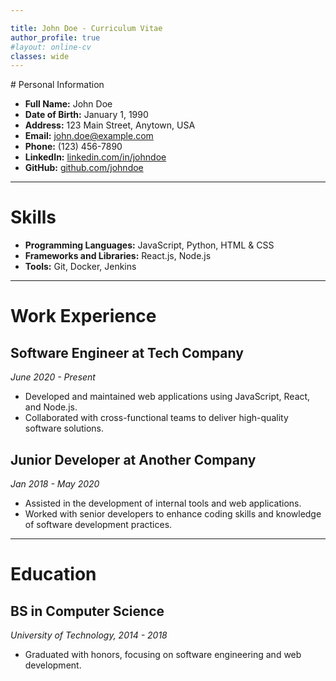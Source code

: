 ```yaml
---

title: John Doe - Curriculum Vitae
author_profile: true
#layout: online-cv
classes: wide
---
```

<div class="online-cv-content">
# Personal Information

- **Full Name:** John Doe
- **Date of Birth:** January 1, 1990
- **Address:** 123 Main Street, Anytown, USA
- **Email:** john.doe@example.com
- **Phone:** (123) 456-7890
- **LinkedIn:** [linkedin.com/in/johndoe](https://www.linkedin.com/in/johndoe)
- **GitHub:** [github.com/johndoe](https://github.com/johndoe)

---

# Skills

- **Programming Languages:** JavaScript, Python, HTML & CSS
- **Frameworks and Libraries:** React.js, Node.js
- **Tools:** Git, Docker, Jenkins

---

# Work Experience

## Software Engineer at Tech Company
*June 2020 - Present*

- Developed and maintained web applications using JavaScript, React, and Node.js.
- Collaborated with cross-functional teams to deliver high-quality software solutions.

## Junior Developer at Another Company
*Jan 2018 - May 2020*

- Assisted in the development of internal tools and web applications.
- Worked with senior developers to enhance coding skills and knowledge of software development practices.

---

# Education

## BS in Computer Science
*University of Technology, 2014 - 2018*

- Graduated with honors, focusing on software engineering and web development.
</div>